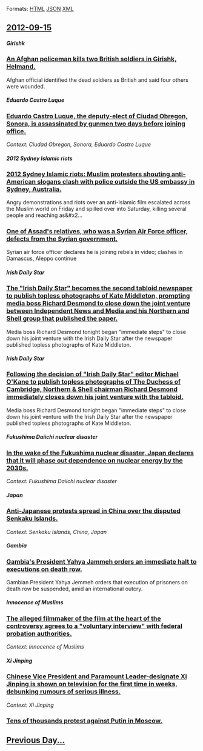 
Formats: [HTML](2012/09/15/index.html)  [JSON](2012/09/15/index.json)  [XML](2012/09/15/index.xml)  

## [2012-09-15](/news/2012/09/15/index.md)

##### Girishk
### [An Afghan policeman kills two British soldiers in Girishk, Helmand. ](/news/2012/09/15/an-afghan-policeman-kills-two-british-soldiers-in-girishk-helmand.md)
Afghan official identified the dead soldiers as British and said four others were wounded.

##### Eduardo Castro Luque
### [Eduardo Castro Luque, the deputy-elect of Ciudad Obregon, Sonora, is assassinated by gunmen two days before joining office. ](/news/2012/09/15/eduardo-castro-luque-the-deputy-elect-of-ciudad-obregon-sonora-is-assassinated-by-gunmen-two-days-before-joining-office.md)
_Context: Ciudad Obregon, Sonora, Eduardo Castro Luque_

##### 2012 Sydney Islamic riots
### [2012 Sydney Islamic riots: Muslim protesters shouting anti-American slogans clash with police outside the US embassy in Sydney, Australia. ](/news/2012/09/15/2012-sydney-islamic-riots-muslim-protesters-shouting-anti-american-slogans-clash-with-police-outside-the-us-embassy-in-sydney-australia.md)
Angry&#x20;demonstrations&#x20;and&#x20;riots&#x20;over&#x20;an&#x20;anti-Islamic&#x20;film&#x20;escalated&#x20;across&#x20;the&#x20;Muslim&#x20;world&#x20;on&#x20;Friday&#x20;and&#x20;spilled&#x20;over&#x20;into&#x20;Saturday,&#x20;killing&#x20;several&#x20;people&#x20;and&#x20;reaching&#x20;as&#x2...

##### 
### [One of Assad's relatives, who was a Syrian Air Force officer, defects from the Syrian government. ](/news/2012/09/15/one-of-assad-s-relatives-who-was-a-syrian-air-force-officer-defects-from-the-syrian-government.md)
Syrian air force officer declares he is joining rebels in video; clashes in Damascus, Aleppo continue

##### Irish Daily Star
### [The "Irish Daily Star" becomes the second tabloid newspaper to publish topless photographs of Kate Middleton, prompting media boss Richard Desmond to close down the joint venture between Independent News and Media and his Northern and Shell group that published the paper. ](/news/2012/09/15/the-irish-daily-star-becomes-the-second-tabloid-newspaper-to-publish-topless-photographs-of-kate-middleton-prompting-media-boss-richard-d.md)
Media boss Richard Desmond tonight began &quot;immediate steps&quot; to close down his joint venture with the Irish Daily Star after the newspaper published topless photographs of Kate Middleton.

##### Irish Daily Star
### [Following the decision of "Irish Daily Star" editor Michael O'Kane to publish topless photographs of The Duchess of Cambridge, Northern & Shell chairman Richard Desmond immediately closes down his joint venture with the tabloid. ](/news/2012/09/15/following-the-decision-of-irish-daily-star-editor-michael-o-kane-to-publish-topless-photographs-of-the-duchess-of-cambridge-northern-sh.md)
Media boss Richard Desmond tonight began &quot;immediate steps&quot; to close down his joint venture with the Irish Daily Star after the newspaper published topless photographs of Kate Middleton.

##### Fukushima Daiichi nuclear disaster
### [In the wake of the Fukushima nuclear disaster, Japan declares that it will phase out dependence on nuclear energy by the 2030s. ](/news/2012/09/15/in-the-wake-of-the-fukushima-nuclear-disaster-japan-declares-that-it-will-phase-out-dependence-on-nuclear-energy-by-the-2030s.md)
_Context: Fukushima Daiichi nuclear disaster_

##### Japan
### [Anti-Japanese protests spread in China over the disputed Senkaku Islands. ](/news/2012/09/15/anti-japanese-protests-spread-in-china-over-the-disputed-senkaku-islands.md)
_Context: Senkaku Islands, China, Japan_

##### Gambia
### [Gambia's President Yahya Jammeh orders an immediate halt to executions on death row. ](/news/2012/09/15/gambia-s-president-yahya-jammeh-orders-an-immediate-halt-to-executions-on-death-row.md)
Gambian President Yahya Jemmeh orders that execution of prisoners on death row be suspended, amid an international outcry.

##### Innocence of Muslims
### [The alleged filmmaker of the film at the heart of the controversy agrees to a "voluntary interview" with federal probation authorities. ](/news/2012/09/15/the-alleged-filmmaker-of-the-film-at-the-heart-of-the-controversy-agrees-to-a-voluntary-interview-with-federal-probation-authorities.md)
_Context: Innocence of Muslims_

##### Xi Jinping
### [Chinese Vice President and Paramount Leader-designate Xi Jinping is shown on television for the first time in weeks, debunking rumours of serious illness. ](/news/2012/09/15/chinese-vice-president-and-paramount-leader-designate-xi-jinping-is-shown-on-television-for-the-first-time-in-weeks-debunking-rumours-of-se.md)
_Context: Xi Jinping_

##### 
### [Tens of thousands protest against Putin in Moscow. ](/news/2012/09/15/tens-of-thousands-protest-against-putin-in-moscow.md)
## [Previous Day...](/news/2012/09/14/index.md)

